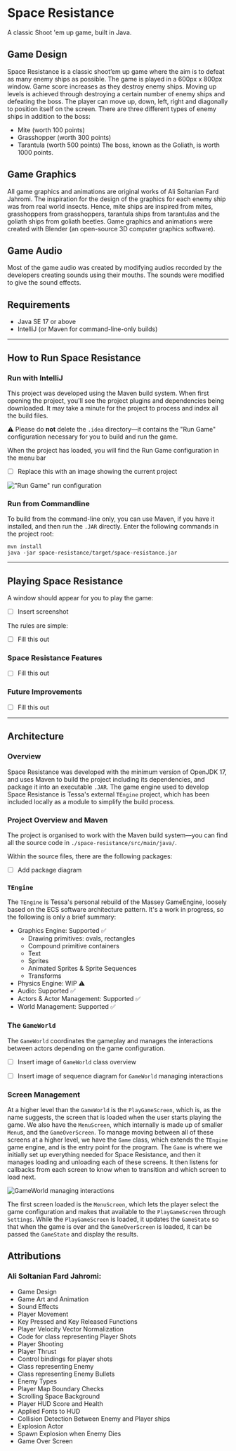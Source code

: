 # Space Resistance

A classic Shoot 'em up game, built in Java.

## Game Design

Space Resistance is a classic shoot’em up game where the aim is to defeat as many enemy ships as possible.  The game is played in a 600px x 800px window.  Game score increases as they destroy enemy ships.  Moving up levels is achieved through destroying a certain number of enemy ships and defeating the boss.
The player can move up, down, left, right and diagonally to position itself on the screen.  There are three different types of enemy ships in addition to the boss:
- Mite (worth 100 points)
- Grasshopper (worth 300 points)
- Tarantula (worth 500 points)
The boss, known as the Goliath, is worth 1000 points.

## Game Graphics

All game graphics and animations are original works of Ali Soltanian Fard Jahromi.  The inspiration for the design of the graphics for each enemy ship was from real world insects.  Hence, mite ships are inspired from mites, grasshoppers from grasshoppers, tarantula ships from tarantulas and the goliath ships from goliath beetles.
Game graphics and animations were created with Blender (an open-source 3D computer graphics software).

## Game Audio

Most of the game audio was created by modifying audios recorded by the developers creating sounds using their mouths.  The sounds were modified to give the sound effects.


## Requirements

- Java SE 17 or above
- IntelliJ (or Maven for command-line-only builds)

---

## How to Run Space Resistance

### Run with IntelliJ

This project was developed using the Maven build system. When first opening the project, you'll see the project
plugins and dependencies being downloaded. It may take a minute for the project to process and index all the build
files.

⚠️ Please do **not** delete the `.idea` directory—it contains the "Run Game" configuration necessary for you to
build and run the game.

When the project has loaded, you will find the Run Game configuration in the menu bar

- [ ] Replace this with an image showing the current project

!["Run Game" run configuration](docs/images/run-game-config.png)

### Run from Commandline

To build from the command-line only, you can use Maven, if you have it installed, and then run the `.JAR`
directly. Enter the following commands in the project root:

```shell
mvn install
java -jar space-resistance/target/space-resistance.jar
```

---

## Playing Space Resistance

A window should appear for you to play the game:

- [ ] Insert screenshot

The rules are simple:

- [ ] Fill this out 

### Space Resistance Features

- [ ] Fill this out 

### Future Improvements

- [ ] Fill this out 

---

## Architecture

### Overview

Space Resistance was developed with the minimum version of OpenJDK 17, and uses Maven to build the project including its
dependencies, and package it into an executable `.JAR`. The game engine used to develop Space Resistance is Tessa's 
external `TEngine` project, which has been included locally as a module to simplify the build process.

### Project Overview and Maven

The project is organised to work with the Maven build system—you can find all the source code in 
`./space-resistance/src/main/java/`.

Within the source files, there are the following packages:

- [ ] Add package diagram

### `TEngine`

The `TEngine` is Tessa's personal rebuild of the Massey GameEngine, loosely based on the ECS software architecture 
pattern. It's a work in progress, so the following is only a brief summary:

- Graphics Engine: Supported ✅
    - Drawing primitives: ovals, rectangles
    - Compound primitive containers
    - Text
    - Sprites
    - Animated Sprites & Sprite Sequences
    - Transforms
- Physics Engine: WIP ⚠️
- Audio: Supported ✅
- Actors & Actor Management: Supported ✅
- World Management: Supported ✅

### The `GameWorld`

The `GameWorld` coordinates the gameplay and manages the interactions between actors depending on the game 
configuration.

- [ ] Insert image of `GameWorld` class overview

- [ ] Insert image of sequence diagram for `GameWorld` managing interactions

### Screen Management

At a higher level than the `GameWorld` is the `PlayGameScreen`, which is, as the name suggests, the screen that is
loaded when the user starts playing the game. We also have the `MenuScreen`, which internally is made up of
smaller `Menu`s, and the `GameOverScreen`. To manage moving between all of these screens at a higher level, we have the
`Game` class, which extends the `TEngine` game engine, and is the entry point for the program. The `Game` is where we
initially set up everything needed for Space Resistance, and then it manages loading and unloading each of these 
screens. It then listens for callbacks from each screen to know when to transition and which screen to load next.

![`GameWorld` managing interactions](docs/images/screen-management.png)

The first screen loaded is the `MenuScreen`, which lets the player select the game configuration and makes
that available to the `PlayGameScreen` through `Settings`. While the `PlayGameScreen` is loaded, it updates the
`GameState` so that when the game is over and the `GameOverScreen` is loaded, it can be passed the `GameState` and
display the results.

## Attributions

### Ali Soltanian Fard Jahromi:
- Game Design
- Game Art and Animation
- Sound Effects
- Player Movement
- Key Pressed and Key Released Functions
- Player Velocity Vector Normalization
- Code for class representing Player Shots
- Player Shooting
- Player Thrust
- Control bindings for player shots
- Class representing Enemy
- Class representing Enemy Bullets
- Enemy Types
- Player Map Boundary Checks
- Scrolling Space Background
- Player HUD Score and Health
- Applied Fonts to HUD
- Collision Detection Between Enemy and Player ships
- Explosion Actor
- Spawn Explosion when Enemy Dies
- Game Over Screen
